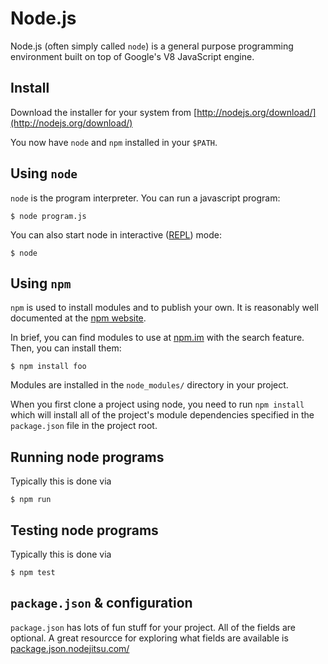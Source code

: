 # Node.js
Node.js (often simply called `node`) is a general purpose programming environment built on top of Google's V8 JavaScript engine.

## Install
Download the installer for your system from [http://nodejs.org/download/](http://nodejs.org/download/)

You now have `node` and `npm` installed in your `$PATH`.

## Using `node`
`node` is the program interpreter. You can run a javascript program:

```
$ node program.js
```

You can also start node in interactive ([REPL](http://nodejs.org/api/repl.html)) mode:
```
$ node
```

## Using `npm`
`npm` is used to install modules and to publish your own. It is reasonably well documented at the [npm website](https://www.npmjs.org/doc/cli/npm.html).

In brief, you can find modules to use at [npm.im](https://npm.im) with the search feature. Then, you can install them:

```
$ npm install foo
```

Modules are installed in the `node_modules/` directory in your project.

When you first clone a project using node, you need to run `npm install` which will install all of the project's module dependencies specified in the `package.json` file in the project root.


## Running node programs
Typically this is done via
```
$ npm run
```

## Testing node programs
Typically this is done via
```
$ npm test
```

## `package.json` & configuration
`package.json` has lots of fun stuff for your project. All of the fields are optional. A great resourcce for exploring what fields are available is [package.json.nodejitsu.com/](http://package.json.nodejitsu.com/)
